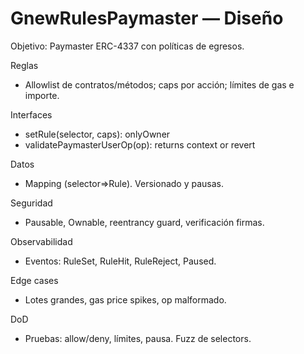 # GnewRulesPaymaster — Diseño

Objetivo: Paymaster ERC-4337 con políticas de egresos.

Reglas
- Allowlist de contratos/métodos; caps por acción; límites de gas e importe.

Interfaces
- setRule(selector, caps): onlyOwner
- validatePaymasterUserOp(op): returns context or revert

Datos
- Mapping (selector=>Rule). Versionado y pausas.

Seguridad
- Pausable, Ownable, reentrancy guard, verificación firmas.

Observabilidad
- Eventos: RuleSet, RuleHit, RuleReject, Paused.

Edge cases
- Lotes grandes, gas price spikes, op malformado.

DoD
- Pruebas: allow/deny, límites, pausa. Fuzz de selectors.
